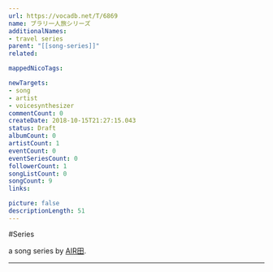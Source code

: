 ```yaml
---
url: https://vocadb.net/T/6869
name: ブラリ一人旅シリーズ
additionalNames: 
- travel series
parent: "[[song-series]]"
related:

mappedNicoTags:

newTargets:
- song
- artist
- voicesynthesizer
commentCount: 0
createDate: 2018-10-15T21:27:15.043
status: Draft
albumCount: 0
artistCount: 1
eventCount: 0
eventSeriesCount: 0
followerCount: 1
songListCount: 0
songCount: 9
links: 

picture: false
descriptionLength: 51
---
```


#Series

a song series by [AIR田](https://vocadb.net/Ar/578).

---

